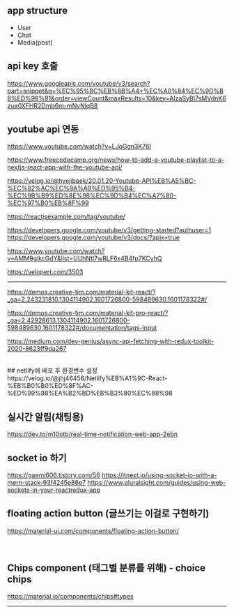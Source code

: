 ## app structure
<ul>
    <li>User</li>
    <li>Chat</li>
    <li>Media(post)</li>
</ul>

## api key 호출
https://www.googleapis.com/youtube/v3/search?part=snippet&q=%EC%95%BC%EB%8B%A4+%EC%A0%84%EC%9D%B8%ED%98%81&order=viewCount&maxResults=10&key=AIzaSyBI7sMVdnK6zue0XFHR2Dmb6m-mNyNlqB8

## youtube api 연동
https://www.youtube.com/watch?v=LJoGgn3K76I

https://www.freecodecamp.org/news/how-to-add-a-youtube-playlist-to-a-nextjs-react-app-with-the-youtube-api/

https://velog.io/@hyejibaek/20.01.20-Youtube-API%EB%A5%BC-%EC%82%AC%EC%9A%A9%ED%95%B4-%EC%9B%B9%ED%8E%98%EC%9D%B4%EC%A7%80-%EC%97%B0%EB%8F%99

https://reactjsexample.com/tag/youtube/

https://developers.google.com/youtube/v3/getting-started?authuser=1
https://developers.google.com/youtube/v3/docs/?apix=true

https://www.youtube.com/watch?v=AMM9gikcGdY&list=UUhNtl7wRLF6x4B4fp7KCyhQ

https://velopert.com/3503
<br/>
<hr/>

https://demos.creative-tim.com/material-kit-react/?_ga=2.243231810.1304114902.1601726800-598489630.1601178322#/

https://demos.creative-tim.com/material-kit-pro-react/?_ga=2.42928613.1304114902.1601726800-598489630.1601178322#/documentation/tags-input

https://medium.com/dev-genius/async-api-fetching-with-redux-toolkit-2020-8623ff9da267

<br/>
## netlify에 배포 후 환경변수 설정
https://velog.io/@jhj46456/Netlify%EB%A1%9C-React-%EB%B0%B0%ED%8F%AC-%ED%99%98%EA%B2%BD%EB%B3%80%EC%88%98

## 실시간 알림(채팅용)
https://dev.to/m10otb/real-time-notification-web-app-2ebn

## socket io 하기
https://gaemi606.tistory.com/56
https://itnext.io/using-socket-io-with-a-mern-stack-93f4245e86e7
https://www.pluralsight.com/guides/using-web-sockets-in-your-reactredux-app

## floating action button (글쓰기는 이걸로 구현하기)
https://material-ui.com/components/floating-action-button/

<br/>

## Chips component (태그별 분류를 위해) - choice chips
https://material.io/components/chips#types

<hr/>

